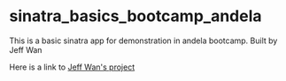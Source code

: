 # sinatra_basics_bootcamp_andela
This is a basic sinatra app for demonstration in andela bootcamp. Built by Jeff Wan

Here is a link to [Jeff Wan's project](https://github.com/Jwan622/sinatra_basics_bootcamp_andela)
